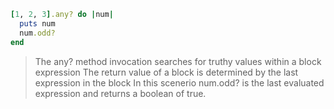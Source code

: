 ```ruby
[1, 2, 3].any? do |num|
  puts num
  num.odd?
end
```

> The any? method invocation searches for truthy values within a block expression
> The return value of a block is determined by the last expression in the block
> In this scenerio num.odd? is the last evaluated expression and returns a boolean
> of true.
